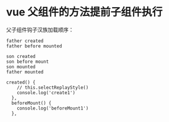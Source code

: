 # vue 父组件的方法提前子组件执行


父子组件钩子汉族加载顺序：
```
father created
father before mounted

son created
son before mount
son mounted
father mounted

created() {
    // this.selectReplayStyle()
    console.log('create1')
  },
  beforeMount() {
    console.log('beforeMount1')
  },
```
